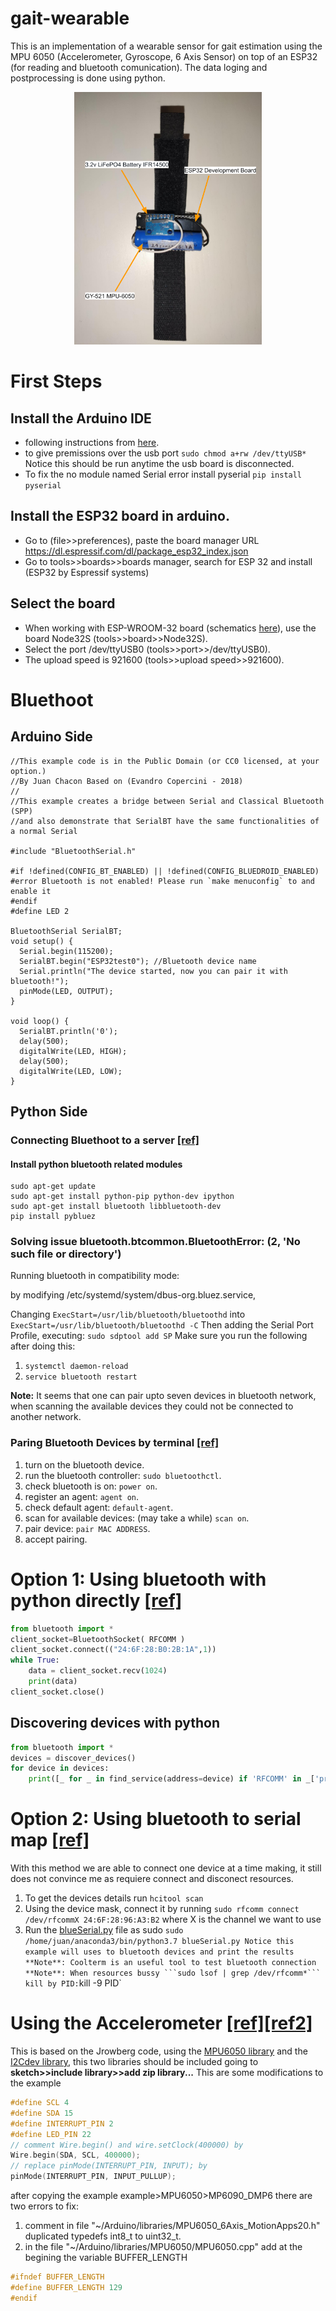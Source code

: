 # gait-wearable
This is an implementation of a wearable sensor for gait estimation using the MPU 6050 (Accelerometer, Gyroscope, 6 Axis Sensor) on top of an ESP32 (for reading and bluetooth comunication). The data loging and postprocessing is done using python.
<p align="center"><img src="gait-wearable.png" alt="gait-wearable" width="300"/> </p>

# First Steps
## Install the Arduino IDE 
* following instructions from [here](https://www.arduino.cc/en/guide/linux).
* to give premissions over the usb port ```sudo chmod a+rw /dev/ttyUSB*``` Notice this should be run anytime the usb board is disconnected.
* To fix the no module named Serial error install pyserial ```pip install pyserial```
## Install the ESP32 board in arduino.
* Go to (file>>preferences), paste the board manager URL https://dl.espressif.com/dl/package_esp32_index.json
* Go to tools>>boards>>boards manager, search for ESP 32 and install (ESP32 by Espressif systems)
## Select the board
* When working with ESP-WROOM-32 board (schematics [here](/home/juan/Desktop/ESP32/SchematicsforESP32.pdf)), use the board Node32S (tools>>board>>Node32S).
* Select the port /dev/ttyUSB0 (tools>>port>>/dev/ttyUSB0).
* The upload speed is 921600 (tools>>upload speed>>921600).

# Bluethoot
## Arduino Side

```
//This example code is in the Public Domain (or CC0 licensed, at your option.)
//By Juan Chacon Based on (Evandro Copercini - 2018)
//
//This example creates a bridge between Serial and Classical Bluetooth (SPP)
//and also demonstrate that SerialBT have the same functionalities of a normal Serial

#include "BluetoothSerial.h"

#if !defined(CONFIG_BT_ENABLED) || !defined(CONFIG_BLUEDROID_ENABLED)
#error Bluetooth is not enabled! Please run `make menuconfig` to and enable it
#endif
#define LED 2

BluetoothSerial SerialBT;
void setup() {
  Serial.begin(115200);
  SerialBT.begin("ESP32test0"); //Bluetooth device name
  Serial.println("The device started, now you can pair it with bluetooth!");
  pinMode(LED, OUTPUT);
}

void loop() {
  SerialBT.println('0');
  delay(500);
  digitalWrite(LED, HIGH);
  delay(500);
  digitalWrite(LED, LOW);
}
```

## Python Side
### Connecting Bluethoot to a server [[ref]](https://github.com/pybluez/pybluez/blob/master/examples/simple/rfcomm-server.py#L10)
#### Install python bluetooth related modules
```
sudo apt-get update
sudo apt-get install python-pip python-dev ipython
sudo apt-get install bluetooth libbluetooth-dev
pip install pybluez
```
### Solving issue bluetooth.btcommon.BluetoothError: (2, 'No such file or directory')
Running bluetooth in compatibility mode:

by modifying /etc/systemd/system/dbus-org.bluez.service,

Changing `ExecStart=/usr/lib/bluetooth/bluetoothd` into `ExecStart=/usr/lib/bluetooth/bluetoothd -C`
Then adding the Serial Port Profile, executing: `sudo sdptool add SP`
Make sure you run the following after doing this:
1. `systemctl daemon-reload`
2. `service bluetooth restart`

**Note:** It seems that one can pair upto seven devices in bluetooth network, when scanning the available devices they could not be connected to another network.

### Paring Bluetooth Devices by terminal [[ref]](https://www.youtube.com/watch?v=F5-dV6ULeg8)
1. turn on the bluetooth device.
2. run the bluetooth controller: `sudo bluetoothctl`.
3. check bluetooth is on: `power on`.
4. register an agent: `agent on`.
5. check default agent: `default-agent`.
6. scan for available devices: (may take a while) `scan on`.
7. pair device: ``pair MAC ADDRESS``.
8. accept pairing.


# Option 1: Using bluetooth with python directly [[ref]](http://pages.iu.edu/~rwisman/c490/html/pythonandbluetooth.htm)
```python
from bluetooth import * 
client_socket=BluetoothSocket( RFCOMM )                                               
client_socket.connect(("24:6F:28:B0:2B:1A",1))                                        
while True:
    data = client_socket.recv(1024)                                                       
    print(data)
client_socket.close()
```

## Discovering devices with python
```python
from bluetooth import *
devices = discover_devices()
for device in devices:
    print([_ for _ in find_service(address=device) if 'RFCOMM' in _['protocol'] ])
```

# Option 2: Using bluetooth to serial map [[ref]](https://www.youtube.com/watch?v=rxExVsxI9jc)
With this method we are able to connect one device at a time making, it still does not convince me as requiere connect and disconect resources.
1. To get the devices details run `hcitool scan`
2. Using the device mask, connect it by running
`sudo rfcomm connect /dev/rfcommX 24:6F:28:96:A3:B2`
where X is the channel we want to use
3. Run the [blueSerial.py](/home/juan/Desktop/ESP32/blueSerial.py) file as sudo
` sudo /home/juan/anaconda3/bin/python3.7 blueSerial.py
Notice this example will uses to bluetooth devices and print the results
**Note**: Coolterm is an useful tool to test bluetooth connection
**Note**: When resources bussy ```sudo lsof | grep /dev/rfcomm*``` kill by PID: `kill -9 PID`


# Using the Accelerometer [[ref]](https://www.youtube.com/watch?v=wTfSfhjhAU0)[[ref2]](https://www.youtube.com/watch?v=UxABxSADZ6U)
This is based on the Jrowberg code, using the [MPU6050 library](https://github.com/jrowberg/i2cdevlib/tree/master/Arduino/MPU6050) and the [I2Cdev library](https://github.com/jrowberg/i2cdevlib/tree/master/Arduino/I2Cdev), this two libraries should be included going to **sketch>>include library>>add zip library...**
This are some modifications to the example 
```c++
#define SCL 4
#define SDA 15
#define INTERRUPT_PIN 2
#define LED_PIN 22
// comment Wire.begin() and wire.setClock(400000) by
Wire.begin(SDA, SCL, 400000);
// replace pinMode(INTERRUPT_PIN, INPUT); by
pinMode(INTERRUPT_PIN, INPUT_PULLUP);
```
after copying the example example>MPU6050>MP6090_DMP6 there are two errors to fix:
1. comment in file "~/Arduino/libraries/MPU6050_6Axis_MotionApps20.h" duplicated typedefs int8_t to uint32_t.
2. in the file "~/Arduino/libraries/MPU6050/MPU6050.cpp" add at the begining the variable BUFFER_LENGTH
```c++
#ifndef BUFFER_LENGTH
#define BUFFER_LENGTH 129
#endif
```
